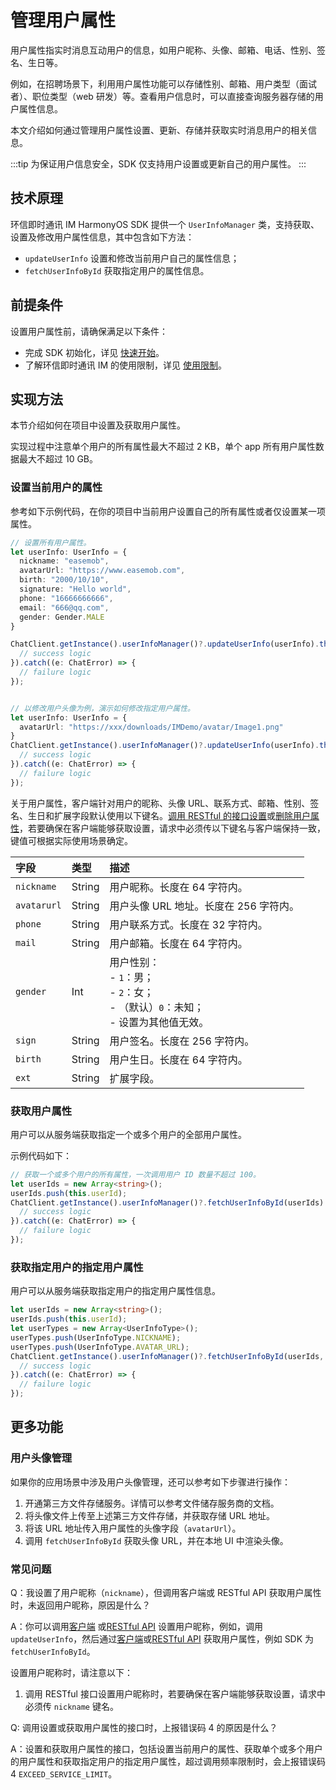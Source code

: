 # 管理用户属性

<Toc />

用户属性指实时消息互动用户的信息，如用户昵称、头像、邮箱、电话、性别、签名、生日等。

例如，在招聘场景下，利用用户属性功能可以存储性别、邮箱、用户类型（面试者）、职位类型（web 研发）等。查看用户信息时，可以直接查询服务器存储的用户属性信息。

本文介绍如何通过管理用户属性设置、更新、存储并获取实时消息用户的相关信息。

:::tip
为保证用户信息安全，SDK 仅支持用户设置或更新自己的用户属性。
:::

## 技术原理

环信即时通讯 IM HarmonyOS SDK 提供一个 `UserInfoManager` 类，支持获取、设置及修改用户属性信息，其中包含如下方法：

- `updateUserInfo` 设置和修改当前用户自己的属性信息；
- `fetchUserInfoById` 获取指定用户的属性信息。

## 前提条件

设置用户属性前，请确保满足以下条件：

- 完成 SDK 初始化，详见 [快速开始](quickstart.html)。
- 了解环信即时通讯 IM 的使用限制，详见 [使用限制](/product/limitation.html)。

## 实现方法

本节介绍如何在项目中设置及获取用户属性。

实现过程中注意单个用户的所有属性最大不超过 2 KB，单个 app 所有用户属性数据最大不超过 10 GB。

### 设置当前用户的属性

参考如下示例代码，在你的项目中当前用户设置自己的所有属性或者仅设置某一项属性。

```TypeScript
// 设置所有用户属性。
let userInfo: UserInfo = {
  nickname: "easemob",
  avatarUrl: "https://www.easemob.com",
  birth: "2000/10/10",
  signature: "Hello world",
  phone: "16666666666",
  email: "666@qq.com",
  gender: Gender.MALE
}

ChatClient.getInstance().userInfoManager()?.updateUserInfo(userInfo).then(result => {
  // success logic
}).catch((e: ChatError) => {
  // failure logic
});


// 以修改用户头像为例，演示如何修改指定用户属性。
let userInfo: UserInfo = {
  avatarUrl: "https://xxx/downloads/IMDemo/avatar/Image1.png"
}
ChatClient.getInstance().userInfoManager()?.updateUserInfo(userInfo).then(result => {
  // success logic
}).catch((e: ChatError) => {
  // failure logic
});
```

关于用户属性，客户端针对用户的昵称、头像 URL、联系方式、邮箱、性别、签名、生日和扩展字段默认使用以下键名。[调用 RESTful 的接口设置](/document/server-side/userprofile.html#设置用户属性)或[删除用户属性](/document/server-side/userprofile.html#删除用户属性)，若要确保在客户端能够获取设置，请求中必须传以下键名与客户端保持一致，键值可根据实际使用场景确定。

| 字段        | 类型   | 描述    |
| :---------- | :----- | :------- |
| `nickname`  | String | 用户昵称。长度在 64 字符内。    |
| `avatarurl` | String | 用户头像 URL 地址。长度在 256 字符内。   |
| `phone`     | String | 用户联系方式。长度在 32 字符内。   |
| `mail`      | String | 用户邮箱。长度在 64 字符内。   |
| `gender`    | Int    | 用户性别：<br/> - `1`：男；<br/> - `2`：女；<br/> - （默认）`0`：未知；<br/> - 设置为其他值无效。 |
| `sign`      | String | 用户签名。长度在 256 字符内。   |
| `birth`     | String | 用户生日。长度在 64 字符内。     |
| `ext`       | String | 扩展字段。   |

### 获取用户属性

用户可以从服务端获取指定一个或多个用户的全部用户属性。

示例代码如下：

```TypeScript
// 获取一个或多个用户的所有属性，一次调用用户 ID 数量不超过 100。
let userIds = new Array<string>();
userIds.push(this.userId);
ChatClient.getInstance().userInfoManager()?.fetchUserInfoById(userIds).then(result => {
  // success logic
}).catch((e: ChatError) => {
  // failure logic
});
```

### 获取指定用户的指定用户属性

用户可以从服务端获取指定用户的指定用户属性信息。

```TypeScript
let userIds = new Array<string>();
userIds.push(this.userId);
let userTypes = new Array<UserInfoType>();
userTypes.push(UserInfoType.NICKNAME);
userTypes.push(UserInfoType.AVATAR_URL);
ChatClient.getInstance().userInfoManager()?.fetchUserInfoById(userIds, userTypes).then(result => {
  // success logic
}).catch((e: ChatError) => {
  // failure logic
});
```

## 更多功能

### 用户头像管理

如果你的应用场景中涉及用户头像管理，还可以参考如下步骤进行操作：

1. 开通第三方文件存储服务。详情可以参考文件储存服务商的文档。
2. 将头像文件上传至上述第三方文件存储，并获取存储 URL 地址。
3. 将该 URL 地址传入用户属性的头像字段（`avatarUrl`）。
4. 调用 `fetchUserInfoById` 获取头像 URL，并在本地 UI 中渲染头像。

### 常见问题

Q：我设置了用户昵称（`nickname`），但调用客户端或 RESTful API 获取用户属性时，未返回用户昵称，原因是什么？

A：你可以调用[客户端](#设置当前用户的属性) 或[RESTful API](/document/server-side/userprofile.html#设置用户属性) 设置用户昵称，例如，调用 `updateUserInfo`，然后通过[客户端](#获取用户属性)或[RESTful API](/document/server-side/userprofile.html#获取用户属性) 获取用户属性，例如 SDK 为 `fetchUserInfoById`。

设置用户昵称时，请注意以下：

1. 调用 RESTful 接口设置用户昵称时，若要确保在客户端能够获取设置，请求中必须传 `nickname` 键名。

Q: 调用设置或获取用户属性的接口时，上报错误码 4 的原因是什么？

A：设置和获取用户属性的接口，包括设置当前用户的属性、获取单个或多个用户的用户属性和获取指定用户的指定用户属性，超过调用频率限制时，会上报错误码 4 `EXCEED_SERVICE_LIMIT`。
